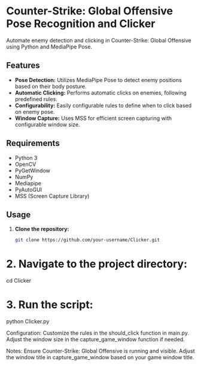 # Counter-Strike: Global Offensive Pose Recognition and Clicker

Automate enemy detection and clicking in Counter-Strike: Global Offensive using Python and MediaPipe Pose.

## Features

- **Pose Detection:** Utilizes MediaPipe Pose to detect enemy positions based on their body posture.
- **Automatic Clicking:** Performs automatic clicks on enemies, following predefined rules.
- **Configurability:** Easily configurable rules to define when to click based on enemy pose.
- **Window Capture:** Uses MSS for efficient screen capturing with configurable window size.

## Requirements

- Python 3
- OpenCV
- PyGetWindow
- NumPy
- Mediapipe
- PyAutoGUI
- MSS (Screen Capture Library)

## Usage

1. **Clone the repository:**
   ```bash
   git clone https://github.com/your-username/Clicker.git


# 2. Navigate to the project directory:
cd Clicker


# 3. Run the script:
python Clicker.py


Configuration:
Customize the rules in the should_click function in main.py. Adjust the window size in the capture_game_window function if needed.

Notes:
Ensure Counter-Strike: Global Offensive is running and visible. Adjust the window title in capture_game_window based on your game window title.




